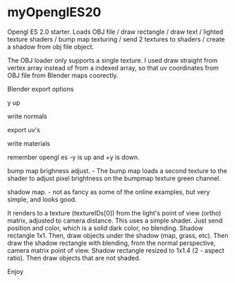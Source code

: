 # myOpenglES20
Opengl ES 2.0 starter. Loads OBJ file / draw rectangle / draw text / lighted texture shaders / bump map texturing / send 2 textures to shaders / create a shadow from obj file object.

The OBJ loader only supports a single texture. I used draw straight from vertex array instead of from a indexed array, so that uv coordinates from OBJ file from Blender maps coorectly.

Blender export options 

y up

write normals

export uv's

write materials



remember opengl es -y is up and +y is down.

bump map brighness adjust. - The bump map loads a second texture to the shader to adjust pixel brightness on the bumpmap texture green channel.

shadow map. - not as fancy as some of the online examples, but very simple, and looks good. 

It renders to a texture (textureIDs[0]) from the light's point of view (ortho) matrix, adjusted to camera distance. This uses a simple shader. Just send position and color, which is a solid dark color, no blending. Shadow rectangle 1x1.
Then, draw objects under the shadow (map, grass, etc).
Then draw the shadow rectangle with blending, from the normal perspective, camera matrix point of view. Shadow rectangle resized to 1x1.4 (2 - aspect ratio).
Then draw objects that are not shaded.

Enjoy
